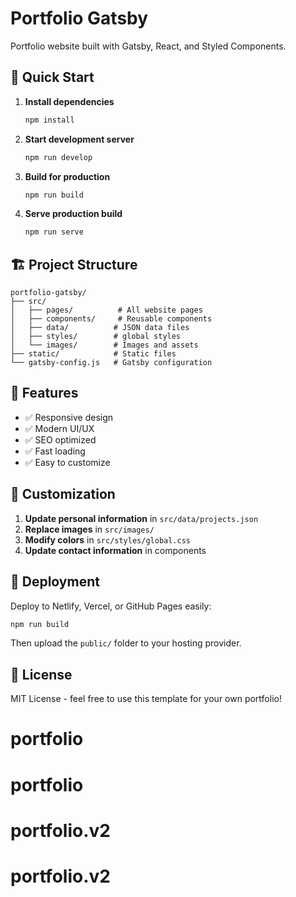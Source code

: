# Portfolio Gatsby

Portfolio website built with Gatsby, React, and Styled Components.

## 🚀 Quick Start

1. **Install dependencies**
   ```bash
   npm install
   ```

2. **Start development server**
   ```bash
   npm run develop
   ```

3. **Build for production**
   ```bash
   npm run build
   ```

4. **Serve production build**
   ```bash
   npm run serve
   ```

## 🏗️ Project Structure

```
portfolio-gatsby/
├── src/
│   ├── pages/          # All website pages
│   ├── components/     # Reusable components
│   ├── data/          # JSON data files
│   ├── styles/        # global styles
│   └── images/        # Images and assets
├── static/            # Static files
└── gatsby-config.js   # Gatsby configuration
```

## 🎨 Features

- ✅ Responsive design
- ✅ Modern UI/UX
- ✅ SEO optimized
- ✅ Fast loading
- ✅ Easy to customize

## 📝 Customization

1. **Update personal information** in `src/data/projects.json`
2. **Replace images** in `src/images/`
3. **Modify colors** in `src/styles/global.css`
4. **Update contact information** in components

## 🚀 Deployment

Deploy to Netlify, Vercel, or GitHub Pages easily:

```bash
npm run build
```

Then upload the `public/` folder to your hosting provider.

## 📄 License

MIT License - feel free to use this template for your own portfolio!
# portfolio
# portfolio
# portfolio.v2
# portfolio.v2
